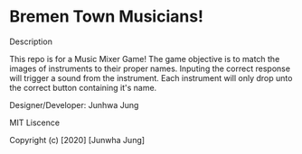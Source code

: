 # Bremen Town Musicians!

Description

This repo is for a Music Mixer Game! The game objective is to match the images of instruments to their proper names. Inputing the correct response will trigger a sound from the instrument. Each instrument will only drop unto the correct button containing it's name.

Designer/Developer: Junhwa Jung

MIT Liscence

Copyright (c) [2020] [Junwha Jung]

